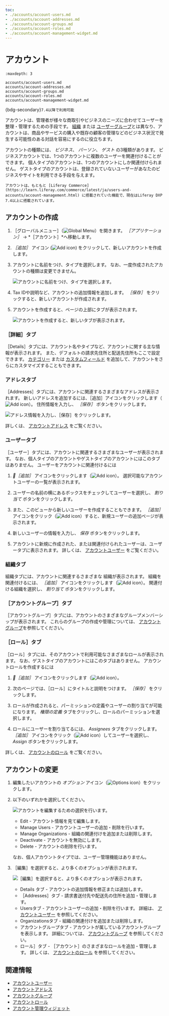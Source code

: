 ```yaml
---
toc:
- ./accounts/account-users.md
- ./accounts/account-addresses.md
- ./accounts/account-groups.md
- ./accounts/account-roles.md
- ./accounts/account-management-widget.md
---
```


# アカウント

```{toctree}
:maxdepth: 3

accounts/account-users.md
accounts/account-addresses.md
accounts/account-groups.md
accounts/account-roles.md
accounts/account-management-widget.md
```

{bdg-secondary}`7.4以降で利用可能`

アカウントは、管理者が様々な商取引やビジネスのニーズに合わせてユーザーを整理・管理するための手段です。 [組織](./organizations.md) または [ユーザーグループ](./user-groups.md)とは異なり、アカウントは、商品やサービスの購入や既存の顧客の管理などのビジネス状況で発生する可能性のある対話を容易にするのに役立ちます。

アカウントの種類には、 *ビジネス*、 *パーソン*、 *ゲスト* の3種類があります。 ビジネスアカウントでは、1つのアカウントに複数のユーザーを関連付けることができます。 個人タイプのアカウントは、1つのアカウントにしか関連付けられません。 ゲストタイプのアカウントは、登録されていないユーザーがあなたのビジネスやサイトを利用できる手段を与えます。

```{note}
アカウントは、もともと [Liferay Commerce](https://learn.liferay.com/commerce/latest/ja/users-and-accounts/account-management.html) に搭載されていた機能で、現在はLiferay DXP 7.4以上に搭載されています。
```

## アカウントの作成

1. ［グローバルメニュー］（![Global Menu](../images/icon-applications-menu.png)）を開きます。 *［アプリケーション］* &rarr; *［アカウント］*へ移動します。

1. _［追加］_ アイコン (![Add icon](../images/icon-add.png)) をクリックして、新しいアカウントを作成します。

1. アカウントに名前をつけ、タイプを選択します。 なお、一度作成されたアカウントの種類は変更できません。

   ![アカウントに名前をつけ、タイプを選択します。](./accounts/images/01.png)

1. Tax IDや説明など、アカウントの追加情報を追加します。 *［保存］* をクリックすると、新しいアカウントが作成されます。

1. アカウントを作成すると、ページの上部にタブが表示されます。

   ![アカウントを作成すると、新しいタブが表示されます。](./accounts/images/02.png)

### ［詳細］タブ

［Details］タブには、アカウント名やタイプなど、アカウントに関する主な情報が表示されます。 また、デフォルトの請求先住所と配送先住所もここで設定できます。 [カテゴリー](../content-authoring-and-management/tags-and-categories/defining-categories-and-vocabularies-for-content.md) または [カスタムフィールド](../system-administration/configuring-liferay/adding-custom-fields.md) を追加して、アカウントをさらにカスタマイズすることもできます。

### アドレスタブ

［Addresses］タブには、アカウントに関連するさまざまなアドレスが表示されます。 新しいアドレスを追加するには、［追加］アイコンをクリックします（![Add icon](../images/icon-add.png)）。 住所情報を入力し、 *［保存］* ボタンをクリックします。

![アドレス情報を入力し、［保存］をクリックします。](./accounts/images/03.png)

詳しくは、 [アカウントアドレス](./accounts/account-addresses.md) をご覧ください。

### ユーザータブ

［ユーザー］タブには、アカウントに関連するさまざまなユーザーが表示されます。 なお、個人タイプのアカウントやゲストタイプのアカウントにはこのタブはありません。 ユーザーをアカウントに関連付けるには

1. _［追加］_ アイコンをクリックします（![Add icon](../images/icon-add.png)）。 選択可能なアカウントユーザーの一覧が表示されます。

1. ユーザーの名前の横にあるボックスをチェックしてユーザーを選択し、 *割り当て* ボタンをクリックします。

1. また、このビューから新しいユーザーを作成することもできます。 _［追加］_ アイコンをクリック（![Add icon](../images/icon-add.png)）すると、新規ユーザーの追加ページが表示されます。

1. 新しいユーザーの情報を入力し、 *保存* ボタンをクリックします。

1. アカウントに新規に作成された、または関連付けられたユーザーは、ユーザータブに表示されます。 詳しくは、 [アカウントユーザー](./accounts/account-users.md) をご覧ください。

### 組織タブ

組織タブには、アカウントに関連するさまざまな 組織が表示されます。 組織を関連付けるには、 _［追加］_ アイコンをクリックします（![Add icon](../images/icon-add.png)）。 関連付ける組織を選択し、 *割り当て* ボタンをクリックします。

### ［アカウントグループ］タブ

［アカウントグループ］タブには、アカウントのさまざまなグループメンバーシップが表示されます。 これらのグループの作成や管理については、 [アカウントグループ](./accounts/account-groups.md)を参照してください。

### ［ロール］タブ

［ロール］タブには、そのアカウントで利用可能なさまざまなロールが表示されます。 なお、ゲストタイプのアカウントにはこのタブはありません。 アカウントロールを作成するには

1. _［追加］_ アイコンをクリックします（![Add icon](../images/icon-add.png)）。

1. 次のページでは、［ロール］にタイトルと説明をつけます。 *［保存］* をクリックします。

1. ロールが作成されると、パーミッションの定義やユーザーの割り当てが可能になります。 *権限の定義* タブをクリックし、ロールのパーミッションを選択します。

1. ロールにユーザーを割り当てるには、 *Assignees* タブをクリックします。 _［追加］_ アイコンをクリック（![Add icon](../images/icon-add.png)）してユーザーを選択し、 *Assign* ボタンをクリックします。

詳しくは、 [アカウントのロール](./accounts/account-roles.md) をご覧ください。

## アカウントの変更

1. 編集したいアカウントの _オプション_ アイコン（![Options icon](../images/icon-actions.png)）をクリックします。

1. 以下のいずれかを選択してください。

   ![アカウントを編集するための選択を行います。](./accounts/images/04.png)

   * Edit - アカウント情報を見て編集します。
   * Manage Users - アカウントユーザーの追加・削除を行います。
   * Manage Organizations - 組織の関連付けを追加または削除します。
   * Deactivate - アカウントを無効にします。
   * Delete - アカウントの削除を行います。

   なお、個人アカウントタイプでは、ユーザー管理機能はありません。

1. ［編集］を選択すると、より多くのオプションが表示されます。

   ![［編集］を選択すると、より多くのオプションが表示されます。](./accounts/images/02.png)

   * Details タブ - アカウントの追加情報を修正または追加します。
   * ［Addresses］タブ - 請求書送付先や配送先の住所を追加・管理します。
   * Usersタブ - アカウントユーザーの追加・削除を行います。 詳細は、 [アカウントユーザー](./accounts/account-users.md) を参照してください。
   * Organizationsタブ - 組織の関連付けを追加または削除します。
   * アカウントグループタブ - アカウントが属しているアカウントグループを表示します。 詳細については、 [アカウントグループ](./accounts/account-groups.md) を参照してください。
   * ロール］タブ - ［アカウント］のさまざまなロールを追加・管理します。 詳しくは、 [アカウントのロール](./accounts/account-roles.md) を参照してください。

## 関連情報

* [アカウントユーザー](./accounts/account-users.md)
* [アカウントアドレス](./accounts/account-addresses.md)
* [アカウントグループ](./accounts/account-groups.md)
* [アカウントロール](./accounts/account-roles.md)
* [アカウント管理ウィジェット](./accounts/account-management-widget.md)
